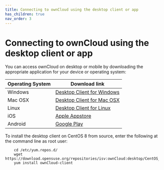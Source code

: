 ```yaml
---
title: Connecting to ownCloud using the desktop client or app
has_children: true
nav_order: 3
---
```


# Connecting to ownCloud using the desktop client or app

You can access ownCloud on desktop or mobile by downloading the appropriate application for your device or operating system: 

|Operating System|Download link|
|---|---|
|Windows|[Desktop Client for Windows](https://download.ownCloud.com/desktop/stable/ownCloud-2.6.1.13407.13049.msi)|
|Mac OSX|[Desktop Client for Mac OSX](https://download.ownCloud.com/desktop/stable/ownCloud-2.6.1.13096.pkg)|
|Linux|[Desktop Client for Linux](https://software.opensuse.org/download.html?project=isv:ownCloud:desktop&package=ownCloud-client)|
|iOS|[Apple Appstore](https://apps.apple.com/app/id1359583808)|
|Android|[Google Play](https://play.google.com/store/apps/details?id=com.ownCloud.android)|

To install the desktop client on CentOS 8 from source, enter the following at the command line as root user:

```shell
	cd /etc/yum.repos.d/
	wget https://download.opensuse.org/repositories/isv:ownCloud:desktop/CentOS_8/isv:ownCloud:desktop.repo
	yum install ownCloud-client
```